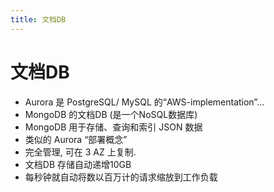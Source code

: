 ```yaml
---
title: 文档DB
---
```


# 文档DB

- Aurora 是 PostgreSQL/ MySQL 的“AWS-implementation”...
- MongoDB 的文档DB (是一个NoSQL数据库)
- MongoDB 用于存储、查询和索引 JSON 数据
- 类似的 Aurora “部署概念”
- 完全管理, 可在 3 AZ 上复制.
- 文档DB 存储自动递增10GB
- 每秒钟就自动将数以百万计的请求缩放到工作负载
